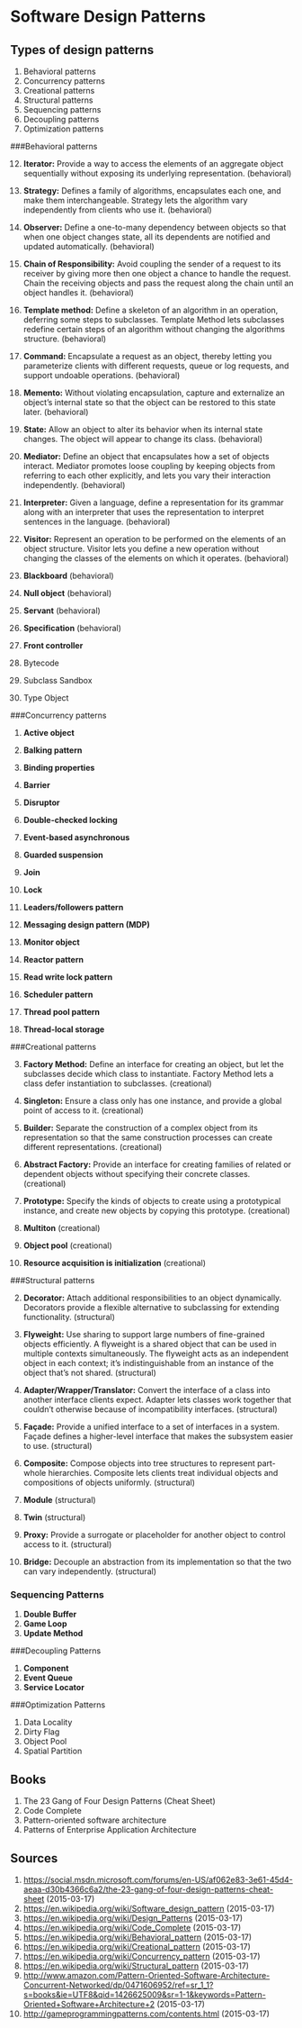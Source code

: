 # Software Design Patterns

## Types of design patterns

1. Behavioral patterns
2. Concurrency patterns
3. Creational patterns
4. Structural patterns
5. Sequencing patterns
6. Decoupling patterns
7. Optimization patterns

###Behavioral patterns

12. **Iterator:**
Provide a way to access the elements of an aggregate object sequentially without exposing its underlying representation. (behavioral)

1. **Strategy:**
Defines a family of algorithms, encapsulates each one, and make them interchangeable. Strategy lets the algorithm vary independently from clients who use it. (behavioral)

4. **Observer:**
Define a one-to-many dependency between objects so that when one object changes state, all its dependents are notified and updated automatically. (behavioral)

5. **Chain of Responsibility:**
Avoid coupling the sender of a request to its receiver by giving more then one object a chance to handle the request. Chain the receiving objects and pass the request along the chain until an object handles it. (behavioral)

10. **Template method:**
Define a skeleton of an algorithm in an operation, deferring some steps to subclasses. Template Method lets subclasses redefine certain steps of an algorithm without changing the algorithms structure. (behavioral)

14. **Command:**
Encapsulate a request as an object, thereby letting you parameterize clients with different requests, queue or log requests, and support undoable operations. (behavioral)

21. **Memento:**
Without violating encapsulation, capture and externalize an object’s internal state so that the object can be restored to this state later. (behavioral)

16. **State:**
Allow an object to alter its behavior when its internal state changes. The object will appear to change its class. (behavioral)

15. **Mediator:**
Define an object that encapsulates how a set of objects interact. Mediator promotes loose coupling by keeping objects from referring to each other explicitly, and lets you vary their interaction independently. (behavioral)
 
20. **Interpreter:**
Given a language, define a representation for its grammar along with an interpreter that uses the representation to interpret sentences in the language. (behavioral)

23. **Visitor:**
Represent an operation to be performed on the elements of an object structure. Visitor lets you define a new operation without changing the classes of the elements on which it operates. (behavioral)

6. **Blackboard** (behavioral)

7. **Null object** (behavioral)

8. **Servant** (behavioral)

9. **Specification** (behavioral)

1. **Front controller**

1. Bytecode
2. Subclass Sandbox
3. Type Object

###Concurrency patterns

1. **Active object**

2. **Balking pattern**

3. **Binding properties**

3. **Barrier**

4. **Disruptor**

5. **Double-checked locking**

5. **Event-based asynchronous**

6. **Guarded suspension**

6. **Join**

6. **Lock**

7. **Leaders/followers pattern**

7. **Messaging design pattern (MDP)**

8. **Monitor object**

9. **Reactor pattern** 

10. **Read write lock pattern**

11. **Scheduler pattern**

12. **Thread pool pattern**

13. **Thread-local storage**

###Creational patterns

3. **Factory Method:**
Define an interface for creating an object, but let the subclasses decide which class to instantiate. Factory Method lets a class defer instantiation to subclasses. (creational)

6. **Singleton:**
Ensure a class only has one instance, and provide a global point of access to it. (creational)
 
11. **Builder:**
Separate the construction of a complex object from its representation so that the same construction processes can create different representations. (creational)
 
18. **Abstract Factory:**
Provide an interface for creating families of related or dependent objects without specifying their concrete classes. (creational)
 
22. **Prototype:**
Specify the kinds of objects to create using a prototypical instance, and create new objects by copying this prototype. (creational)

1. **Multiton** (creational)

2. **Object pool** (creational)

3. **Resource acquisition is initialization** (creational)

###Structural patterns

2. **Decorator:**
Attach additional responsibilities to an object dynamically. Decorators provide a flexible alternative to subclassing for extending functionality. (structural)

7. **Flyweight:**
Use sharing to support large numbers of fine-grained objects efficiently. A flyweight is a shared object that can be used in multiple contexts simultaneously. The flyweight acts as an independent object in each context; it’s indistinguishable from an instance of the object that’s not shared. (structural)
 
8. **Adapter/Wrapper/Translator:**
Convert the interface of a class into another interface clients expect. Adapter lets classes work together that couldn’t otherwise because of incompatibility interfaces. (structural)
 
9. **Façade:**
Provide a unified interface to a set of interfaces in a system. Façade defines a higher-level interface that makes the subsystem easier to use. (structural)

13. **Composite:**
Compose objects into tree structures to represent part-whole hierarchies. Composite lets clients treat individual objects and compositions of objects uniformly. (structural)

4. **Module** (structural)

5. **Twin** (structural)

17. **Proxy:**
Provide a surrogate or placeholder for another object to control access to it. (structural)

19. **Bridge:**
Decouple an abstraction from its implementation so that the two can vary independently. (structural)

### Sequencing Patterns
1. **Double Buffer**
2. **Game Loop**
3. **Update Method**

###Decoupling Patterns
1. **Component**
2. **Event Queue**
3. **Service Locator**

###Optimization Patterns
1. Data Locality
2. Dirty Flag
3. Object Pool
4. Spatial Partition

## Books
1. The 23 Gang of Four Design Patterns (Cheat Sheet)
2. Code Complete
3. Pattern-oriented software architecture 
4. Patterns of Enterprise Application Architecture

## Sources

1. https://social.msdn.microsoft.com/forums/en-US/af062e83-3e61-45d4-aeaa-d30b4366c6a2/the-23-gang-of-four-design-patterns-cheat-sheet  (2015-03-17)
2. https://en.wikipedia.org/wiki/Software_design_pattern (2015-03-17)
3. https://en.wikipedia.org/wiki/Design_Patterns (2015-03-17)
4. https://en.wikipedia.org/wiki/Code_Complete (2015-03-17)
5. https://en.wikipedia.org/wiki/Behavioral_pattern (2015-03-17)
6. https://en.wikipedia.org/wiki/Creational_pattern (2015-03-17)
7. https://en.wikipedia.org/wiki/Concurrency_pattern (2015-03-17)
8. https://en.wikipedia.org/wiki/Structural_pattern (2015-03-17)
9. http://www.amazon.com/Pattern-Oriented-Software-Architecture-Concurrent-Networked/dp/0471606952/ref=sr_1_1?s=books&ie=UTF8&qid=1426625009&sr=1-1&keywords=Pattern-Oriented+Software+Architecture+2 (2015-03-17)
10. http://gameprogrammingpatterns.com/contents.html (2015-03-17)
